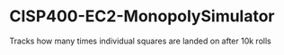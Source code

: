 # CISP400-EC2-MonopolySimulator
Tracks how many times individual squares are landed on after 10k rolls
